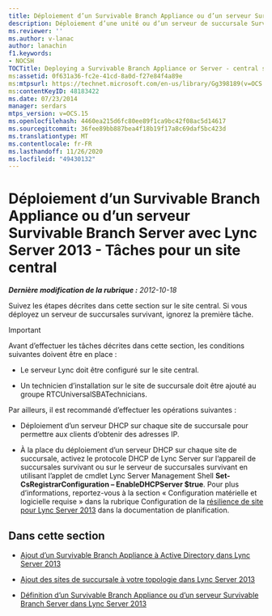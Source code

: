 ```yaml
---
title: Déploiement d’un Survivable Branch Appliance ou d’un serveur Survivable Branch Server - Tâches pour un site central
description: Déploiement d’une unité ou d’un serveur de succursale Survivable.
ms.reviewer: ''
ms.author: v-lanac
author: lanachin
f1.keywords:
- NOCSH
TOCTitle: Deploying a Survivable Branch Appliance or Server - central site tasks
ms:assetid: 0f631a36-fc2e-41cd-8a0d-f27e84f4a89e
ms:mtpsurl: https://technet.microsoft.com/en-us/library/Gg398189(v=OCS.15)
ms:contentKeyID: 48183422
ms.date: 07/23/2014
manager: serdars
mtps_version: v=OCS.15
ms.openlocfilehash: 4460ea215d6fc80ee89f1ca9bc42f08ac5d14617
ms.sourcegitcommit: 36fee89bb887bea4f18b19f17a8c69daf5bc423d
ms.translationtype: MT
ms.contentlocale: fr-FR
ms.lasthandoff: 11/26/2020
ms.locfileid: "49430132"
---
```

# <a name="deploying-a-survivable-branch-appliance-or-server-with-lync-server-2013---central-site-tasks"></a>Déploiement d’un Survivable Branch Appliance ou d’un serveur Survivable Branch Server avec Lync Server 2013 - Tâches pour un site central

<div data-xmlns="http://www.w3.org/1999/xhtml">

<div class="topic" data-xmlns="http://www.w3.org/1999/xhtml" data-msxsl="urn:schemas-microsoft-com:xslt" data-cs="https://msdn.microsoft.com/">

<div data-asp="https://msdn2.microsoft.com/asp">



</div>

<div id="mainSection">

<div id="mainBody">

<span> </span>

_**Dernière modification de la rubrique :** 2012-10-18_

Suivez les étapes décrites dans cette section sur le site central. Si vous déployez un serveur de succursales survivant, ignorez la première tâche.

<div>


> [!IMPORTANT]
> Avant d’effectuer les tâches décrites dans cette section, les conditions suivantes doivent être en place : 
> <UL>
> <LI>
> <P>Le serveur Lync doit être configuré sur le site central.</P>
> <LI>
> <P>Un technicien d’installation sur le site de succursale doit être ajouté au groupe RTCUniversalSBATechnicians.</P></LI></UL>Par ailleurs, il est recommandé d’effectuer les opérations suivantes :
> <UL>
> <LI>
> <P>Déploiement d’un serveur DHCP sur chaque site de succursale pour permettre aux clients d’obtenir des adresses IP.</P>
> <LI>
> <P>À la place du déploiement d’un serveur DHCP sur chaque site de succursale, activez le protocole DHCP de Lync Server sur l’appareil de succursales survivant ou sur le serveur de succursales survivant en utilisant l’applet de cmdlet Lync Server Management Shell <STRONG>Set-CsRegistrarConfiguration – EnableDHCPServer $true</STRONG>. Pour plus d’informations, reportez-vous à la section « Configuration matérielle et logicielle requise » dans la rubrique Configuration de la <A href="lync-server-2013-branch-site-resiliency-requirements.md">résilience de site pour Lync Server 2013</A> dans la documentation de planification.</P></LI></UL>



</div>

<div>

## <a name="in-this-section"></a>Dans cette section

  - [Ajout d’un Survivable Branch Appliance à Active Directory dans Lync Server 2013](lync-server-2013-add-a-survivable-branch-appliance-to-active-directory.md)

  - [Ajout des sites de succursale à votre topologie dans Lync Server 2013](lync-server-2013-add-branch-sites-to-your-topology.md)

  - [Définition d’un Survivable Branch Appliance ou d’un serveur Survivable Branch Server dans Lync Server 2013](lync-server-2013-define-a-survivable-branch-appliance-or-server.md)

</div>

</div>

<span> </span>

</div>

</div>

</div>

